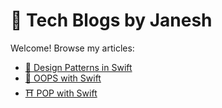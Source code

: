# 📘 Tech Blogs by Janesh

Welcome! Browse my articles:

- [🧠 Design Patterns in Swift](https://janeshsutharios.github.io/TechBlogs/iOS/Design-Patterns-In-Swift)
- [🎨 OOPS with Swift](https://janeshsutharios.github.io/TechBlogs/iOS/OOPS-Concepts/OOPS-Concepts)
- [⛩️ POP with Swift](https://janeshsutharios.github.io/TechBlogs/iOS/OOPS-Concepts/POP-Conccepts)

